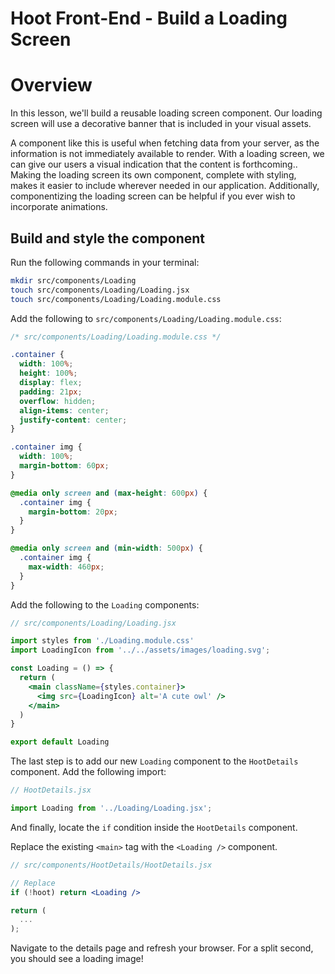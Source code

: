 # Hoot Front-End - Build a Loading Screen

# Overview
In this lesson, we'll build a reusable loading screen component. Our loading screen will use a decorative banner that is included in your visual assets. 

A component like this is useful when fetching data from your server, as the information is not immediately available to render. With a loading screen, we can give our users a visual indication that the content is forthcoming.. Making the loading screen its own component, complete with styling, makes it easier to include wherever needed in our application. Additionally, componentizing the loading screen can be helpful if you ever wish to incorporate animations. 

## Build and style the component
Run the following commands in your terminal: 

```bash
mkdir src/components/Loading
touch src/components/Loading/Loading.jsx
touch src/components/Loading/Loading.module.css
```

Add the following to `src/components/Loading/Loading.module.css`:

```css
/* src/components/Loading/Loading.module.css */

.container {
  width: 100%;
  height: 100%;
  display: flex;
  padding: 21px;
  overflow: hidden;
  align-items: center;
  justify-content: center;
}

.container img {
  width: 100%;
  margin-bottom: 60px;
}

@media only screen and (max-height: 600px) {
  .container img {
    margin-bottom: 20px;
  }
}

@media only screen and (min-width: 500px) {
  .container img {
    max-width: 460px;
  }
}
```

Add the following to the `Loading` components: 

```jsx
// src/components/Loading/Loading.jsx

import styles from './Loading.module.css'
import LoadingIcon from '../../assets/images/loading.svg';

const Loading = () => {
  return (
    <main className={styles.container}>
      <img src={LoadingIcon} alt='A cute owl' />
    </main>
  )
}

export default Loading
```

The last step is to add our new `Loading` component to the `HootDetails` component. Add the following import: 

```jsx
// HootDetails.jsx

import Loading from '../Loading/Loading.jsx';
```

And finally, locate the `if` condition inside the `HootDetails` component.

Replace the existing `<main>` tag with the `<Loading />` component. 

```jsx
// src/components/HootDetails/HootDetails.jsx

// Replace 
if (!hoot) return <Loading />

return (
  ...
);
```

Navigate to the details page and refresh your browser. For a split second, you should see a loading image!